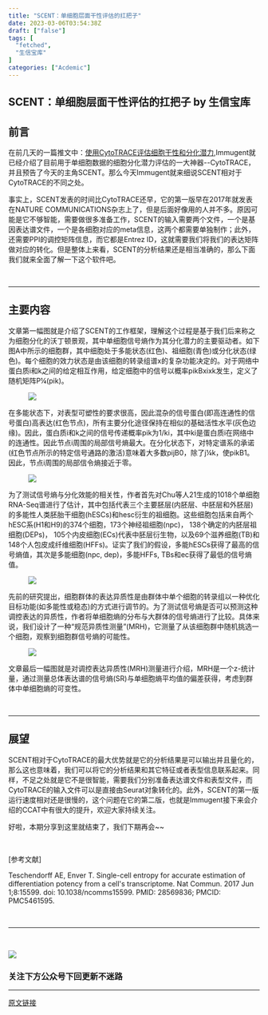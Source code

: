 ```yaml
---
title: "SCENT：单细胞层面干性评估的扛把子"
date: 2023-03-06T03:54:38Z
draft: ["false"]
tags: [
  "fetched",
  "生信宝库"
]
categories: ["Acdemic"]
---
```

SCENT：单细胞层面干性评估的扛把子 by 生信宝库
------
<div><section data-tool="mdnice编辑器" data-website="https://www.mdnice.com"><section><mp-common-profile data-pluginname="mpprofile" data-weui-theme="light" data-id="MzI4MjY5ODI1Nw==" data-headimg="http://mmbiz.qpic.cn/mmbiz_png/GL6g5Y3aR7f28iaAPOSZyaVreHSWoQketIFUzNSiayMfvqbyCD0TNcBv06SGnkaO1gXRsN9icoQ23IjMJ5ta3Jia9w/0?wx_fmt=png" data-nickname="生信宝库" data-alias="sxbk2020" data-signature="本公众号只用于生信知识的收集与传播，以及生信人之间互相交流和学习，不会涉及任何商业利益。本公众号各小编平时忙于科研，更新文章较其它同类型公众号较慢，但保持宁缺毋滥的本心，只更新对大家有用的推文。" data-from="0" data-is_biz_ban="0"></mp-common-profile></section><h2 data-tool="mdnice编辑器"><span>前言</span></h2><p data-tool="mdnice编辑器">在前几天的一篇推文中：<a href="https://mp.weixin.qq.com/s?__biz=MzI4MjY5ODI1Nw==&amp;mid=2247487330&amp;idx=1&amp;sn=8cb63cdd50658090c19e054bb3b6c022&amp;chksm=eb94b81cdce3310a5d00b1b2d25cda2709443044f459e01106fd20c179028b88a2d014cb8ff7&amp;token=288702201&amp;lang=zh_CN&amp;scene=21#wechat_redirect" data-linktype="2">使用CytoTRACE评估细胞干性和分化潜力</a>,Immugent就已经介绍了目前用于单细胞数据的细胞分化潜力评估的一大神器--CytoTRACE，并且预告了今天的主角SCENT。那么今天Immugent就来细说SCENT相对于CytoTRACE的不同之处。</p><p data-tool="mdnice编辑器">事实上，SCENT发表的时间比CytoTRACE还早，它的第一版早在2017年就发表在NATURE COMMUNICATIONS杂志上了，但是后面好像用的人并不多。原因可能是它不够智能，需要做很多准备工作，SCENT的输入需要两个文件，一个是基因表达谱文件，一个是各细胞对应的meta信息，这两个都需要单独制作；此外，还需要PPI的调控矩阵信息，而它都是Entrez ID，这就需要我们将我们的表达矩阵做对应的转化。但是整体上来看，SCENT的分析结果还是相当准确的，那么下面我们就来全面了解一下这个软件吧。</p><p data-tool="mdnice编辑器"><br></p><hr data-tool="mdnice编辑器"><h2 data-tool="mdnice编辑器"><span></span><span>主要内容</span></h2><p data-tool="mdnice编辑器">文章第一幅图就是介绍了SCENT的工作框架，理解这个过程是基于我们后来称之为细胞分化的沃丁顿景观，其中单细胞信号熵作为其分化潜力的主要驱动者。如下图A中所示的细胞群，其中细胞处于多能状态(红色)、祖细胞(青色)或分化状态(绿色)。每个细胞的效力状态是由该细胞的转录组谱x的复杂功能决定的。对于网络中蛋白质i和k之间的给定相互作用，给定细胞中的信号以概率pikBxixk发生，定义了随机矩阵P¼(pik)。</p><figure data-tool="mdnice编辑器"><img data-ratio="1.2724795640326976" data-src="https://mmbiz.qpic.cn/mmbiz_png/GL6g5Y3aR7e1R0J4ibd1IZ4YD2ACQEv5cRniaqshmF687YqQZib9golHCyAIbZVL8BkwPqDDzZ64Xcia6OXX2ib8d3A/640?wx_fmt=png" data-type="png" data-w="734" src="https://mmbiz.qpic.cn/mmbiz_png/GL6g5Y3aR7e1R0J4ibd1IZ4YD2ACQEv5cRniaqshmF687YqQZib9golHCyAIbZVL8BkwPqDDzZ64Xcia6OXX2ib8d3A/640?wx_fmt=png"></figure><p data-tool="mdnice编辑器">在多能状态下，对表型可塑性的要求很高，因此混杂的信号蛋白(即高连通性的信号蛋白)高表达(红色节点)，所有主要分化途径保持在相似的基础活性水平(灰色边缘)。因此，蛋白质i和k之间的信号传递概率pik为1/ki，其中ki是蛋白质i在网络中的连通性。因此节点i周围的局部信号熵最大。在分化状态下，对特定谱系的承诺(红色节点所示的特定信号通路的激活)意味着大多数pijB0，除了j¼k，使pikB1。因此，节点i周围的局部信令熵接近于零。</p><figure data-tool="mdnice编辑器"><img data-ratio="1.0576687116564416" data-src="https://mmbiz.qpic.cn/mmbiz_png/GL6g5Y3aR7e1R0J4ibd1IZ4YD2ACQEv5cA2OOuDQDd7Y1WFA0n9aGgXOoCsLa7SkH7gZTc9Trhw1TTQPwfic152A/640?wx_fmt=png" data-type="png" data-w="815" src="https://mmbiz.qpic.cn/mmbiz_png/GL6g5Y3aR7e1R0J4ibd1IZ4YD2ACQEv5cA2OOuDQDd7Y1WFA0n9aGgXOoCsLa7SkH7gZTc9Trhw1TTQPwfic152A/640?wx_fmt=png"></figure><p data-tool="mdnice编辑器">为了测试信号熵与分化效能的相关性，作者首先对Chu等人21生成的1018个单细胞RNA-Seq谱进行了估计，其中包括代表三个主要胚层(内胚层、中胚层和外胚层)的多能性人类胚胎干细胞(hESCs)和hesc衍生的祖细胞。这些细胞包括来自两个hESC系(H1和H9)的374个细胞，173个神经祖细胞(npc)， 138个确定的内胚层祖细胞(DEPs)， 105个内皮细胞(ECs)代表中胚层衍生物，以及69个滋养细胞(TB)和148个人包皮成纤维细胞(HFFs)。证实了我们的假设，多能hESCs获得了最高的信号熵值，其次是多能细胞(npc, dep)，多能HFFs, TBs和ec获得了最低的信号熵值。</p><figure data-tool="mdnice编辑器"><img data-ratio="1.0774647887323943" data-src="https://mmbiz.qpic.cn/mmbiz_png/GL6g5Y3aR7e1R0J4ibd1IZ4YD2ACQEv5cM7bicyia93uVzOgqRvMErDGcAqlicA1bgyVGXzic6sXcZkqUTcZZRKZibew/640?wx_fmt=png" data-type="png" data-w="710" src="https://mmbiz.qpic.cn/mmbiz_png/GL6g5Y3aR7e1R0J4ibd1IZ4YD2ACQEv5cM7bicyia93uVzOgqRvMErDGcAqlicA1bgyVGXzic6sXcZkqUTcZZRKZibew/640?wx_fmt=png"></figure><p data-tool="mdnice编辑器">先前的研究提出，细胞群体的表达异质性是由群体中单个细胞的转录组以一种优化目标功能(如多能性或稳态)的方式进行调节的。为了测试信号熵是否可以预测这种调控表达的异质性，作者将单细胞熵的分布与大群体的信号熵进行了比较。具体来说，我们设计了一种“规范异质性测量”(MRH)，它测量了从该细胞群中随机挑选一个细胞，观察到细胞群信号熵的可能性。</p><figure data-tool="mdnice编辑器"><img data-ratio="0.751219512195122" data-src="https://mmbiz.qpic.cn/mmbiz_png/GL6g5Y3aR7e1R0J4ibd1IZ4YD2ACQEv5cJhUz4k1YtiazZ0M7zQGmJ54aS8V6ia9oGSSMwibf6HLb5SoicVTHj2TXmw/640?wx_fmt=png" data-type="png" data-w="820" src="https://mmbiz.qpic.cn/mmbiz_png/GL6g5Y3aR7e1R0J4ibd1IZ4YD2ACQEv5cJhUz4k1YtiazZ0M7zQGmJ54aS8V6ia9oGSSMwibf6HLb5SoicVTHj2TXmw/640?wx_fmt=png"></figure><p data-tool="mdnice编辑器">文章最后一幅图就是对调控表达异质性(MRH)测量进行介绍，MRH是一个z-统计量，通过测量总体表达谱的信号熵(SR)与单细胞熵平均值的偏差获得，考虑到群体中单细胞熵的可变性。</p><p data-tool="mdnice编辑器"><br></p><hr data-tool="mdnice编辑器"><h2 data-tool="mdnice编辑器"><span></span><span>展望</span></h2><p data-tool="mdnice编辑器">SCENT相对于CytoTRACE的最大优势就是它的分析结果是可以输出并且量化的，那么这也意味着，我们可以将它的分析结果和其它特征或者表型信息联系起来。同样，不足之处就是它不是很智能，需要我们分别准备表达谱文件和表型文件，而CytoTRACE的输入文件可以是直接由Seurat对象转化的。此外，SCENT的第一版运行速度相对还是很慢的，这个问题在它的第二版，也就是Immugent接下来会介绍的CCAT中有很大的提升，欢迎大家持续关注。</p><p data-tool="mdnice编辑器">好啦，本期分享到这里就结束了，我们下期再会~~</p><p data-tool="mdnice编辑器"><br></p><p data-tool="mdnice编辑器">[参考文献]</p><p data-tool="mdnice编辑器">Teschendorff AE, Enver T. Single-cell entropy for accurate estimation of differentiation potency from a cell's transcriptome. Nat Commun. 2017 Jun 1;8:15599. doi: 10.1038/ncomms15599. PMID: 28569836; PMCID: PMC5461595.</p><p data-tool="mdnice编辑器"><br></p><hr data-tool="mdnice编辑器"><p data-tool="mdnice编辑器"><br></p></section><p><img data-galleryid="" data-ratio="1" data-s="300,640" data-src="https://mmbiz.qpic.cn/mmbiz_jpg/GL6g5Y3aR7f28iaAPOSZyaVreHSWoQket3gNW3WtOGwutAMDGYKSk6ZBOdhDUyS95mNMn5INvyOIibBSfHgzI6sQ/640?wx_fmt=jpeg" data-type="jpeg" data-w="258" src="https://mmbiz.qpic.cn/mmbiz_jpg/GL6g5Y3aR7f28iaAPOSZyaVreHSWoQket3gNW3WtOGwutAMDGYKSk6ZBOdhDUyS95mNMn5INvyOIibBSfHgzI6sQ/640?wx_fmt=jpeg"></p><h3 data-tool="mdnice编辑器"><span>关注下方公众号下回更新不迷路</span></h3><section><mp-common-profile data-weui-theme="light" data-id="MzI4MjY5ODI1Nw==" data-pluginname="mpprofile" data-headimg="http://mmbiz.qpic.cn/mmbiz_png/GL6g5Y3aR7f28iaAPOSZyaVreHSWoQketIFUzNSiayMfvqbyCD0TNcBv06SGnkaO1gXRsN9icoQ23IjMJ5ta3Jia9w/0?wx_fmt=png" data-nickname="生信宝库" data-alias="sxbk2020" data-signature="用于生信知识的收集与传播，以及生信人之间学习交流。本公众号各小编平时忙于科研，更新文章较其它同类型公众号较慢，但保持宁缺毋滥的本心，只更新对大家有用的推文。" data-from="2" data-is_biz_ban="0"></mp-common-profile><span></span></section><p><mp-style-type data-value="3"></mp-style-type></p></div>  
<hr>
<a href="https://mp.weixin.qq.com/s/SmK2b4CK5ANGXBehJ2Hi6Q",target="_blank" rel="noopener noreferrer">原文链接</a>

